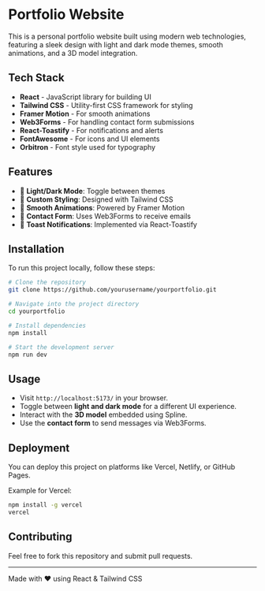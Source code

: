# Portfolio Website

This is a personal portfolio website built using modern web technologies, featuring a sleek design with light and dark mode themes, smooth animations, and a 3D model integration.

## Tech Stack
- **React** - JavaScript library for building UI
- **Tailwind CSS** - Utility-first CSS framework for styling
- **Framer Motion** - For smooth animations
- **Web3Forms** - For handling contact form submissions
- **React-Toastify** - For notifications and alerts
- **FontAwesome** - For icons and UI elements
- **Orbitron** - Font style used for typography

## Features
- 🌙 **Light/Dark Mode**: Toggle between themes
- 🎨 **Custom Styling**: Designed with Tailwind CSS
- 🚀 **Smooth Animations**: Powered by Framer Motion
- 📧 **Contact Form**: Uses Web3Forms to receive emails
- 🔔 **Toast Notifications**: Implemented via React-Toastify

## Installation
To run this project locally, follow these steps:

```sh
# Clone the repository
git clone https://github.com/yourusername/yourportfolio.git

# Navigate into the project directory
cd yourportfolio

# Install dependencies
npm install

# Start the development server
npm run dev
```

## Usage
- Visit `http://localhost:5173/` in your browser.
- Toggle between **light and dark mode** for a different UI experience.
- Interact with the **3D model** embedded using Spline.
- Use the **contact form** to send messages via Web3Forms.

## Deployment
You can deploy this project on platforms like Vercel, Netlify, or GitHub Pages.

Example for Vercel:
```sh
npm install -g vercel
vercel
```

## Contributing
Feel free to fork this repository and submit pull requests.

---
Made with ❤️ using React & Tailwind CSS

